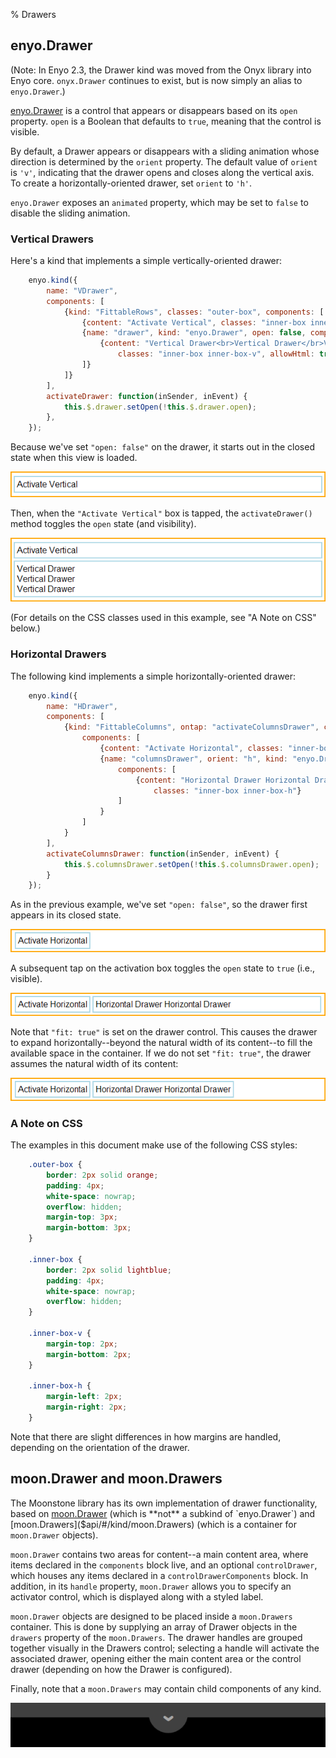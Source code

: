 % Drawers

## enyo.Drawer

(Note: In Enyo 2.3, the Drawer kind was moved from the Onyx library into Enyo
core.  `onyx.Drawer` continues to exist, but is now simply an alias to
`enyo.Drawer`.)

[enyo.Drawer]($api/#/kind/enyo.Drawer) is a control that appears or disappears
based on its `open` property.  `open` is a Boolean that defaults to `true`,
meaning that the control is visible.

By default, a Drawer appears or disappears with a sliding animation whose
direction is determined by the `orient` property.  The default value of `orient`
is `'v'`, indicating that the drawer opens and closes along the vertical axis.
To create a horizontally-oriented drawer, set `orient` to `'h'`.

`enyo.Drawer` exposes an `animated` property, which may be set to `false` to
disable the sliding animation.

### Vertical Drawers

Here's a kind that implements a simple vertically-oriented drawer:

```javascript
    enyo.kind({
        name: "VDrawer",
        components: [
            {kind: "FittableRows", classes: "outer-box", components: [
                {content: "Activate Vertical", classes: "inner-box inner-box-v", ontap: "activateDrawer"},
                {name: "drawer", kind: "enyo.Drawer", open: false, components: [
                    {content: "Vertical Drawer<br>Vertical Drawer</br>Vertical Drawer",
                        classes: "inner-box inner-box-v", allowHtml: true}
                ]}
            ]}
        ],
        activateDrawer: function(inSender, inEvent) {
            this.$.drawer.setOpen(!this.$.drawer.open);
        },
    });
```

Because we've set `"open: false"` on the drawer, it starts out in the closed
state when this view is loaded.

![_Vertical Drawer (Closed)_](../../assets/drawers-1.png)

Then, when the `"Activate Vertical"` box is tapped, the `activateDrawer()`
method toggles the `open` state (and visibility).

![_Vertical Drawer (Open)_](../../assets/drawers-2.png)

(For details on the CSS classes used in this example, see "A Note on CSS" below.)

### Horizontal Drawers

The following kind implements a simple horizontally-oriented drawer:

```javascript
    enyo.kind({
        name: "HDrawer",
        components: [
            {kind: "FittableColumns", ontap: "activateColumnsDrawer", classes: "outer-box",
                components: [
                    {content: "Activate Horizontal", classes: "inner-box inner-box-h"},
                    {name: "columnsDrawer", orient: "h", kind: "enyo.Drawer", fit: true, open: false,
                        components: [
                            {content: "Horizontal Drawer Horizontal Drawer",
                                classes: "inner-box inner-box-h"}
                        ]
                    }
                ]
            }
        ],
        activateColumnsDrawer: function(inSender, inEvent) {
            this.$.columnsDrawer.setOpen(!this.$.columnsDrawer.open);
        }
    });
```

As in the previous example, we've set `"open: false"`, so the drawer first
appears in its closed state.

![_Horizontal Drawer (Closed)_](../../assets/drawers-3.png)

A subsequent tap on the activation box toggles the `open` state to `true` (i.e.,
visible).

![_Horizontal Drawer (Open, fit: true)_](../../assets/drawers-4.png)

Note that `"fit: true"` is set on the drawer control.  This causes the drawer to
expand horizontally--beyond the natural width of its content--to fill the
available space in the container.  If we do not set `"fit: true"`, the drawer
assumes the natural width of its content:

![_Horizontal Drawer (Open, Natural Width)_](../../assets/drawers-5.png)

### A Note on CSS

The examples in this document make use of the following CSS styles:

```css
    .outer-box {
        border: 2px solid orange;
        padding: 4px;
        white-space: nowrap;
        overflow: hidden;
        margin-top: 3px;
        margin-bottom: 3px;
    }

    .inner-box {
        border: 2px solid lightblue;
        padding: 4px;
        white-space: nowrap;
        overflow: hidden;
    }

    .inner-box-v {
        margin-top: 2px;
        margin-bottom: 2px;
    }

    .inner-box-h {
        margin-left: 2px;
        margin-right: 2px;
    }
```

Note that there are slight differences in how margins are handled, depending on
the orientation of the drawer.

## moon.Drawer and moon.Drawers

The Moonstone library has its own implementation of drawer functionality, based
on [moon.Drawer]($api/#/kind/moon.Drawer) (which is **not** a subkind of
`enyo.Drawer`) and [moon.Drawers]($api/#/kind/moon.Drawers) (which is a
container for `moon.Drawer` objects).

`moon.Drawer` contains two areas for content--a main content area, where items
declared in the `components` block live, and an optional `controlDrawer`, which
houses any items declared in a `controlDrawerComponents` block.  In addition, in
its `handle` property, `moon.Drawer` allows you to specify an activator control,
which is displayed along with a styled label.

`moon.Drawer` objects are designed to be placed inside a `moon.Drawers`
container.  This is done by supplying an array of Drawer objects in the
`drawers` property of the `moon.Drawers`.  The drawer handles are grouped
together visually in the Drawers control; selecting a handle will activate the
associated drawer, opening either the main content area or the control drawer
(depending on how the Drawer is configured).

Finally, note that a `moon.Drawers` may contain child components of any kind.

![_moon.Drawers with moon.DrawerHandle_](../../assets/drawers-6.png)
